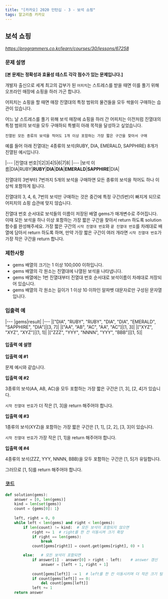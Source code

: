 ```yaml
---
title: "[카카오] 2020 인턴십 - 3 - 보석 쇼핑"
tags: 알고리즘 카카오
---
```


## 보석 쇼핑

*<https://programmers.co.kr/learn/courses/30/lessons/67258>*

### 문제 설명

**[본 문제는 정확성과 효율성 테스트 각각 점수가 있는 문제입니다.]**

개발자 출신으로 세계 최고의 갑부가 된 `어피치`는 스트레스를 받을 때면 이를 풀기 위해 오프라인 매장에 쇼핑을 하러 가곤 합니다.

어피치는 쇼핑을 할 때면 매장 진열대의 특정 범위의 물건들을 모두 싹쓸이 구매하는 습관이 있습니다.

어느 날 스트레스를 풀기 위해 보석 매장에 쇼핑을 하러 간 어피치는 이전처럼 진열대의 특정 범위의 보석을 모두 구매하되 특별히 아래 목적을 달성하고 싶었습니다.

`진열된 모든 종류의 보석을 적어도 1개 이상 포함하는 가장 짧은 구간을 찾아서 구매`

예를 들어 아래 진열대는 4종류의 보석(RUBY, DIA, EMERALD, SAPPHIRE) 8개가 진열된 예시입니다.

|---
|진열대 번호|1|2|3|4|5|6|7|8|
|---
|보석 이름|DIA|RUBY|**RUBY**|**DIA**|**DIA**|**EMERALD**|**SAPPHIRE**|DIA|

진열대의 3번부터 7번까지 5개의 보석을 구매하면 모든 종류의 보석을 적어도 하나 이상씩 포함하게 됩니다.

진열대의 3, 4, 6, 7번의 보석만 구매하는 것은 중간에 특정 구간(5번)이 빠지게 되므로 어피치의 쇼핑 습관에 맞지 않습니다.

진열대 번호 순서대로 보석들의 이름이 저장된 배열 gems가 매개변수로 주어집니다. 이때 모든 보석을 하나 이상 포함하는 가장 짧은 구간을 찾아서 return 하도록 solution 함수를 완성해주세요.
가장 짧은 구간의 `시작 진열대 번호`와 `끝 진열대 번호`를 차례대로 배열에 담아서 return 하도록 하며, 만약 가장 짧은 구간이 여러 개라면 `시작 진열대 번호`가 가장 작은 구간을 return 합니다.

### 제한사항

* gems 배열의 크기는 1 이상 100,000 이하입니다.
* gems 배열의 각 원소는 진열대에 나열된 보석을 나타냅니다.
* gems 배열에는 1번 진열대부터 진열대 번호 순서대로 보석이름이 차례대로 저장되어 있습니다.
* gems 배열의 각 원소는 길이가 1 이상 10 이하인 알파벳 대문자로만 구성된 문자열입니다.

### 입출력 예

|---
|gems|result|
|---
|["DIA", "RUBY", "RUBY", "DIA", "DIA", "EMERALD", "SAPPHIRE", "DIA"]|[3, 7]|
|["AA", "AB", "AC", "AA", "AC"]|[1, 3]|
|["XYZ", "XYZ", "XYZ"]|[1, 1]|
|["ZZZ", "YYY", "NNNN", "YYY", "BBB"]|[1, 5]|

#### 입출력 예 설명

**입출력 예 #1**

문제 예시와 같습니다.

**입출력 예 #2**

3종류의 보석(AA, AB, AC)을 모두 포함하는 가장 짧은 구간은 [1, 3], [2, 4]가 있습니다.

`시작 진열대 번호`가 더 작은 [1, 3]을 return 해주어야 합니다.

**입출력 예 #3**

1종류의 보석(XYZ)을 포함하는 가장 짧은 구간은 [1, 1], [2, 2], [3, 3]이 있습니다.

`시작 진열대 번호`가 가장 작은 [1, 1]을 return 해주어야 합니다.

**입출력 예 #4**

4종류의 보석(ZZZ, YYY, NNNN, BBB)을 모두 포함하는 구간은 [1, 5]가 유일합니다.

그러므로 [1, 5]를 return 해주어야 합니다.

### 코드

``` python
def solution(gems):
    answer = [0, len(gems)]
    kind = len(set(gems))
    count = {gems[0]: 1}
    
    left, right = 0, 0
    while left < len(gems) and right < len(gems):
        if len(count) != kind:  # 모든 보석이 포함되지 않으면
            right += 1  # right를 한 칸 이동시켜 크기 확장
            if right == len(gems):
                break
            count[gems[right]] = count.get(gems[right], 0) + 1

        else:   # 모든 보석이 포함되면
            if answer[1] - answer[0] > right - left:    # answer 갱신
                answer = [left + 1, right + 1]
                
            count[gems[left]] -= 1  # left를 한 칸 이동시키며 더 작은 크기 탐색
            if count[gems[left]] == 0:
                del count[gems[left]]
            left += 1
    return answer
```